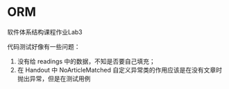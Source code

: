 # ORM
软件体系结构课程作业Lab3

代码测试好像有一些问题：

1. 没有给 readings 中的数据，不知是否要自己填充；
2. 在 Handout 中 NoArticleMatched 自定义异常类的作用应该是在没有文章时抛出异常，但是在测试用例

